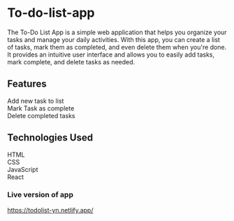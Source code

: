 # To-do-list-app
The To-Do List App is a simple web application that helps you organize your tasks and manage your daily activities. With this app, you can create a list of tasks, mark them as completed, and even delete them when you're done. It provides an intuitive user interface and allows you to easily add tasks, mark complete, and delete tasks as needed.

## Features
Add new task to list \
Mark Task as complete \
Delete completed tasks

## Technologies Used
HTML \
CSS \
JavaScript \
React 

### Live version of app
https://todolist-yn.netlify.app/


